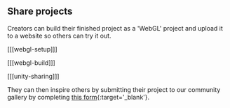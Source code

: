 ## Share projects

Creators can build their finished project as a 'WebGL' project and upload it to a website so others can try it out.

[[[webgl-setup]]]

[[[webgl-build]]]

[[[unity-sharing]]]

They can then inspire others by submitting their project to our community gallery by completing [this form](https://form.raspberrypi.org/f/community-project-submissions){:target='_blank'}.

